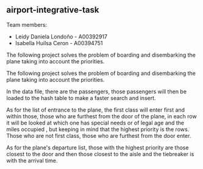## airport-integrative-task

Team members: 
- Leidy Daniela Londoño - A00392917
- Isabella Huilsa Ceron - A00394751

The following project solves the problem of boarding and disembarking the plane taking into account the priorities.

The following project solves the problem of boarding and disembarking the plane taking into account the priorities.

In the data file, there are the passengers, those passengers will then be loaded to the hash table to make a faster search and insert.

As for the list of entrance to the plane, the first class will enter first and within those, those who are furthest from the door of the plane, in each row it will be looked at which one has special needs or of legal age and the miles occupied , but keeping in mind that the highest priority is the rows. Those who are not first class, those who are furthest from the door enter.

As for the plane's departure list, those with the highest priority are those closest to the door and then those closest to the aisle and the tiebreaker is with the arrival time.
